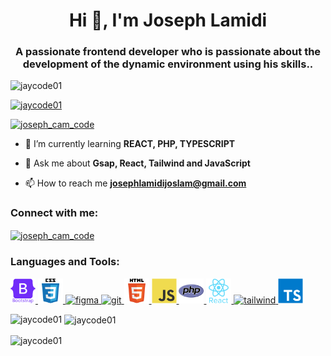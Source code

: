 <h1 align="center">Hi 👋, I'm Joseph Lamidi</h1>
<h3 align="center">A passionate frontend developer who is passionate about the development of the dynamic environment using his skills..</h3>

<p align="left"> <img src="https://komarev.com/ghpvc/?username=jaycode01&label=Profile%20views&color=0e75b6&style=flat" alt="jaycode01" /> </p>

<p align="left"> <a href="https://github.com/ryo-ma/github-profile-trophy"><img src="https://github-profile-trophy.vercel.app/?username=jaycode01" alt="jaycode01" /></a> </p>

<p align="left"> <a href="https://twitter.com/joseph_cam_code" target="blank"><img src="https://img.shields.io/twitter/follow/joseph_cam_code?logo=twitter&style=for-the-badge" alt="joseph_cam_code" /></a> </p>

- 🌱 I’m currently learning **REACT, PHP, TYPESCRIPT**

- 💬 Ask me about **Gsap, React, Tailwind and JavaScript**

- 📫 How to reach me **josephlamidijoslam@gmail.com**

<h3 align="left">Connect with me:</h3>
<p align="left">
<a href="https://twitter.com/joseph_cam_code" target="blank"><img align="center" src="https://raw.githubusercontent.com/rahuldkjain/github-profile-readme-generator/master/src/images/icons/Social/twitter.svg" alt="joseph_cam_code" height="30" width="40" /></a>
</p>

<h3 align="left">Languages and Tools:</h3>
<p align="left"> <a href="https://getbootstrap.com" target="_blank" rel="noreferrer"> <img src="https://raw.githubusercontent.com/devicons/devicon/master/icons/bootstrap/bootstrap-plain-wordmark.svg" alt="bootstrap" width="40" height="40"/> </a> <a href="https://www.w3schools.com/css/" target="_blank" rel="noreferrer"> <img src="https://raw.githubusercontent.com/devicons/devicon/master/icons/css3/css3-original-wordmark.svg" alt="css3" width="40" height="40"/> </a> <a href="https://www.figma.com/" target="_blank" rel="noreferrer"> <img src="https://www.vectorlogo.zone/logos/figma/figma-icon.svg" alt="figma" width="40" height="40"/> </a> <a href="https://git-scm.com/" target="_blank" rel="noreferrer"> <img src="https://www.vectorlogo.zone/logos/git-scm/git-scm-icon.svg" alt="git" width="40" height="40"/> </a> <a href="https://www.w3.org/html/" target="_blank" rel="noreferrer"> <img src="https://raw.githubusercontent.com/devicons/devicon/master/icons/html5/html5-original-wordmark.svg" alt="html5" width="40" height="40"/> </a> <a href="https://developer.mozilla.org/en-US/docs/Web/JavaScript" target="_blank" rel="noreferrer"> <img src="https://raw.githubusercontent.com/devicons/devicon/master/icons/javascript/javascript-original.svg" alt="javascript" width="40" height="40"/> </a> <a href="https://www.php.net" target="_blank" rel="noreferrer"> <img src="https://raw.githubusercontent.com/devicons/devicon/master/icons/php/php-original.svg" alt="php" width="40" height="40"/> </a> <a href="https://reactjs.org/" target="_blank" rel="noreferrer"> <img src="https://raw.githubusercontent.com/devicons/devicon/master/icons/react/react-original-wordmark.svg" alt="react" width="40" height="40"/> </a> <a href="https://tailwindcss.com/" target="_blank" rel="noreferrer"> <img src="https://www.vectorlogo.zone/logos/tailwindcss/tailwindcss-icon.svg" alt="tailwind" width="40" height="40"/> </a> <a href="https://www.typescriptlang.org/" target="_blank" rel="noreferrer"> <img src="https://raw.githubusercontent.com/devicons/devicon/master/icons/typescript/typescript-original.svg" alt="typescript" width="40" height="40"/> </a> </p>

<p><img align="left" src="https://github-readme-stats.vercel.app/api/top-langs?username=jaycode01&show_icons=true&locale=en&layout=compact" alt="jaycode01" /></p>

<p>&nbsp;<img align="center" src="https://github-readme-stats.vercel.app/api?username=jaycode01&show_icons=true&locale=en" alt="jaycode01" /></p>

<p><img align="center" src="https://github-readme-streak-stats.herokuapp.com/?user=jaycode01&" alt="jaycode01" /></p>
